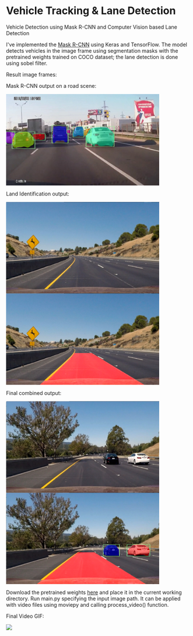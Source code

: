 # Vehicle Tracking & Lane Detection
Vehicle Detection using Mask R-CNN and Computer Vision based Lane Detection

I've implemented the [Mask R-CNN](https://arxiv.org/abs/1703.06870) using Keras and TensorFlow.
The model detects vehicles in the image frame using segmentation masks with the pretrained weights trained on COCO dataset; the lane detection is done using sobel filter.


Result image frames:

Mask R-CNN output on a road scene:

<img src="./output/R_CNN.png" width = "420" height = "250" align=center />

Land Identification output:

<img src="./input/test2.jpg" width = "420" height = "250" align=center />  <img src="./output/output_lane.png" width = "420" height = "250" align=center />

Final combined output:

<img src="./input/test6.jpg" width = "420" height = "250" align=center />  <img src="./output/output.png" width = "420" height = "250" align=center />

Download the pretrained weights [here](https://drive.google.com/open?id=1dNi9Ny1h9KBMj_3mocMQNapeEwgeERlz) and place it in the current working directory. Run main.py specifying the input image path. It can be applied with video files using moviepy and calling process_video() function.

Final Video GIF:

![](https://github.com/tj27-vkr/RCNN-Vehicle-Tracking-Lane-Detection/blob/master/output/ouput.gif)
